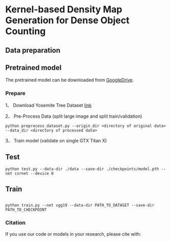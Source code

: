 # Kernel-based Density Map Generation for Dense Object Counting

## Data preparation

## Pretrained model

The pretrained model can be downloaded from [GoogleDrive](https://drive.google.com/drive/folders/1TaY5I1eHIt7pm2YBfqw4BfnpX2l3Bof4?usp=sharing).

### Prepare

1、 Download Yosemite Tree Dataset [link](https://drive.google.com/drive/folders/1NWAqslICPoTS8OvT8zosI0R7cmsl6x9j)

2、 Pre-Process Data (split large image and split train/validation)

```
python preprocess_dataset.py --origin_dir <directory of original data> --data_dir <directory of processed data>
```

3、 Train model (validate on single GTX Titan X)

## Test

```
python test.py --data-dir ./data --save-dir ./checkpoints/model.pth --net csrnet --device 0
```

## Train

```

python train.py --net vgg19 --data-dir PATH_TO_DATASET --save-dir PATH_TO_CHECKPOINT

```

### Citation

If you use our code or models in your research, please cite with:

```

```
